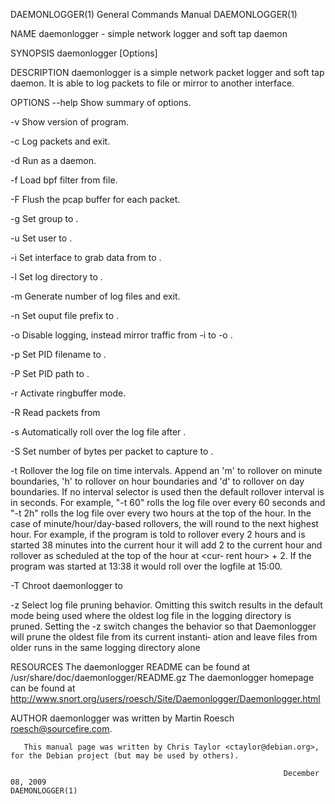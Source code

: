 DAEMONLOGGER(1)                                               General Commands Manual                                              DAEMONLOGGER(1)

NAME
       daemonlogger - simple network logger and soft tap daemon

SYNOPSIS
       daemonlogger [Options]

DESCRIPTION
       daemonlogger is a simple network packet logger and soft tap daemon. It is able to log packets to file or mirror to another interface.

OPTIONS
   --help
       Show summary of options.

   -v
       Show version of program.

   -c <count>
       Log <count> packets and exit.

   -d
       Run as a daemon.

   -f <bpf file>
       Load bpf filter from file.

   -F
       Flush the pcap buffer for each packet.

   -g <group id>
       Set group to <group id>.

   -u <user name>
       Set user to <user name>.

   -i <interface>
       Set interface to grab data from to <interface>.

   -l <path>
       Set log directory to <path>.

   -m <count>
       Generate <count> number of log files and exit.

   -n <name>
       Set ouput file prefix to <name>.

   -o <interface>
       Disable logging, instead mirror traffic from -i <interface> to -o <interface>.

   -p <pidfile>
       Set PID filename to <pidfile>.

   -P <path>
       Set PID path to <path>.

   -r
       Activate ringbuffer mode.

   -R <pcap file>
       Read packets from <pcap file>

   -s <bytes>
       Automatically roll over the log file after <bytes>.

   -S <snaplen>
       Set number of bytes per packet to capture to <snaplen>.

   -t <seconds>
       Rollover  the  log  file  on time intervals.  Append an 'm' to rollover on minute boundaries, 'h' to rollover on hour boundaries and 'd' to
       rollover on day boundaries.  If no interval selector is used then the default rollover interval is in seconds.  For example, "-t 60"  rolls
       the  log  file  over  every  60  seconds  and  "-t  2h"  rolls  the  log  file over every two hours at the top of the hour.  In the case of
       minute/hour/day-based rollovers, the will round to the next highest hour.  For example, if the program is told to rollover  every  2  hours
       and is started 38 minutes into the current hour it will add 2 to the current hour and rollover as scheduled at the top of the hour at <cur‐
       rent hour> + 2.  If the program was started at 13:38 it would roll over the logfile at 15:00.

   -T <chroot dir>
       Chroot daemonlogger to <chroot dir>

   -z
       Select log file pruning behavior.  Omitting this switch results in the default mode being used where the oldest log  file  in  the  logging
       directory is pruned.  Setting the -z switch changes the behavior so that Daemonlogger will prune the oldest file from its current instanti‐
       ation and leave files from older runs in the same logging directory alone

RESOURCES
       The daemonlogger README can be found at /usr/share/doc/daemonlogger/README.gz
       The daemonlogger homepage can be found at <http://www.snort.org/users/roesch/Site/Daemonlogger/Daemonlogger.html>

AUTHOR
       daemonlogger was written by Martin Roesch <roesch@sourcefire.com>.

       This manual page was written by Chris Taylor <ctaylor@debian.org>, for the Debian project (but may be used by others).

                                                                 December 08, 2009                                                 DAEMONLOGGER(1)
